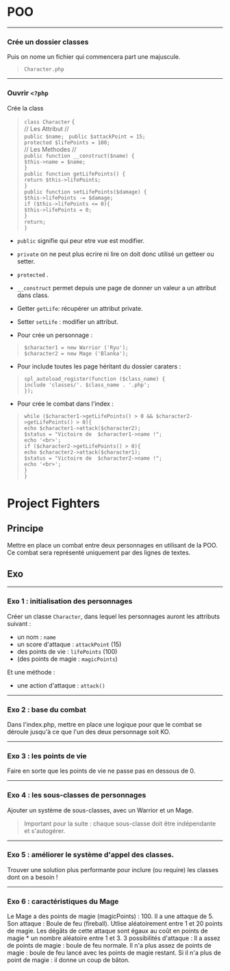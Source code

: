 
# POO
__________________
### Crée un dossier classes
Puis on nome un fichier qui commencera part une majuscule.

> ```Character.php```

____________
### Ouvrir ```<?php```
Crée la class
> ```class Character```
{  
    // Les Attribut //  
      ```public $name; ``` 
      ```public $attackPoint = 15;```  
      ```protected $lifePoints = 100;```  
        // Les Methodes //   
        ```public function __construct($name) {```  
        ```$this->name = $name;```  
        ```}```  
        ```public function getLifePoints() {```  
        ```return $this->lifePoints;```  
        ```}```  
        ```public function setLifePoints($damage) {```  
        ```$this->lifePoints -= $damage;```  
        ```if ($this->lifePoints <= 0){```  
        ```$this->lifePoints = 0;```  
        ```}```  
        ```return;```  
        ```}``` 


        
        



- ```public``` signifie qui peur etre vue est modifier.
- ```private``` on ne peut plus ecrire ni lire on doit donc utilisé un getteer ou setter.
- ```protected``` .

- ```__construct``` permet depuis une page de donner un valeur a un attribut dans class.
- Getter ```getLife```: récupérer un attribut private.
- Setter ```setLife``` : modifier un attribut.

- Pour crée un personnage :  
> ```$character1 = new Warrior ('Ryu');```  
> ```$character2 = new Mage ('Blanka');```

- Pour include toutes les page héritant du dossier caraters :  
> ```spl_autoload_register(function ($class_name) {```  
```include 'classes/'. $class_name . '.php';```  
```});```

- Pour crée le combat  dans l'index : 
> ```while ($character1->getLifePoints() > 0 && $character2->getLifePoints() > 0){```  
```echo $character1->attack($character2);```  
```$status = "Victoire de  $character1->name !";```  
```echo '<br>';```  
```if ($character2->getLifePoints() > 0){```  
```echo $character2->attack($character1);```  
```$status = "Victoire de  $character2->name !";```  
```echo '<br>';```  
```}```  
```}```


#  Project Fighters

## Principe
Mettre en place un combat entre deux personnages en utilisant de la POO.
Ce combat sera représenté uniquement par des lignes de textes.

## Exo
__________
### Exo 1 : initialisation des personnages
Créer un classe ```Character```, dans lequel les personnages auront les attributs suivant :
- un nom : ```name```
- un score d'attaque : ```attackPoint``` (15)
- des points de vie : ```lifePoints``` (100)
- (des points de magie : ```magicPoints```)

Et une méthode : 
- une action d'attaque : ```attack()```

___________
### Exo 2 : base du combat
Dans l'index.php, mettre en place une logique pour que le combat se déroule jusqu'à ce que l'un des deux personnage soit KO.

___________
### Exo 3 : les points de vie

Faire en sorte que les points de vie ne passe pas en dessous de 0.
_____________
### Exo 4 : les sous-classes de personnages

Ajouter un système de sous-classes, avec un Warrior et un Mage.  
> Important pour la suite : chaque sous-classe doit être indépendante et s'autogérer.
_______________
### Exo 5 : améliorer le système d'appel des classes.

Trouver une solution plus performante pour inclure (ou require) les classes dont on a besoin !

__________________
### Exo 6 : caractéristiques du Mage

Le Mage a des points de magie (magicPoints) : 100.
Il a une attaque de 5.
Son attaque : Boule de feu (fireball).
Utlise aléatoirement entre 1 et 20 points de magie.
Les dégâts de cette attaque sont égaux au coût en points de magie * un nombre aléatoire entre 1 et 3.
3 possibilités d'attaque :
Il a assez de points de magie : boule de feu normale.
Il n'a plus assez de points de magie : boule de feu lancé avec les points de magie restant.
Si il n'a plus de point de magie : il donne un coup de bâton.